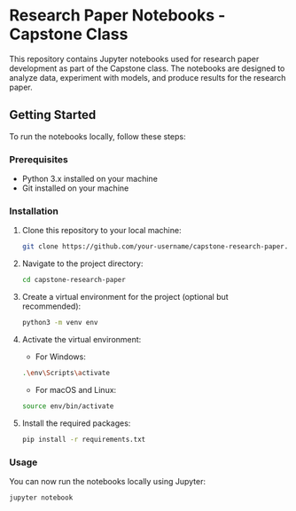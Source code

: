 # Research Paper Notebooks - Capstone Class

This repository contains Jupyter notebooks used for research paper development as part of the Capstone class. The notebooks are designed to analyze data, experiment with models, and produce results for the research paper.

## Getting Started

To run the notebooks locally, follow these steps:

### Prerequisites

- Python 3.x installed on your machine
- Git installed on your machine

### Installation

1. Clone this repository to your local machine:

    ```bash
    git clone https://github.com/your-username/capstone-research-paper.git
    ```

2. Navigate to the project directory:

    ```bash
    cd capstone-research-paper
    ```

3. Create a virtual environment for the project (optional but recommended):

    ```bash
    python3 -m venv env
    ```

4. Activate the virtual environment:

    - For Windows:

    ```bash
    .\env\Scripts\activate
    ```

    - For macOS and Linux:

    ```bash
    source env/bin/activate
    ```

5. Install the required packages:

    ```bash
    pip install -r requirements.txt
    ```

### Usage

You can now run the notebooks locally using Jupyter:

```bash
jupyter notebook
